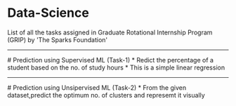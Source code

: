 # Data-Science
List of all the tasks assigned in Graduate Rotational Internship Program (GRIP) by 'The Sparks Foundation'
<hr>
# Prediction using Supervised ML (Task-1)
* Redict the percentage of a student based on the no. of study hours
* This is a simple linear regression
<hr>
# Prediction using Unsipervised ML (Task-2)
* From the given dataset,predict the optimum no. of clusters and represemt it visually
